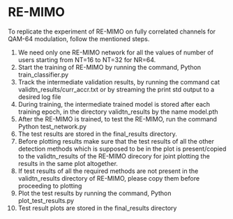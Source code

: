 # RE-MIMO

To replicate the experiment of RE-MIMO on fully correlated channels for QAM-64 modulation, follow the mentioned steps.
1. We need only one RE-MIMO network for all the values of number of users starting from NT=16 to NT=32 for NR=64.
2. Start the training of RE-MIMO by running the command, Python train_classifier.py
3. Track the intermediate validation results, by running the command cat validtn_results/curr_accr.txt or by streaming the print std output to a desired log file
4. During training, the intermediate trained model is stored after each training epoch, in the directory validtn_results by the name model.pth
4. After the RE-MIMO is trained, to test the RE-MIMO, run the command Python test_network.py
7. The test results are stored in the final_results directory. 
8. Before plotting results make sure that the test results of all the other detection methods which is supposed to be in the plot is present/copied to the validtn_results of the RE-MIMO direcory for joint plotting the results in the same plot altogether.
9. If test results of all the required methods are not present in the validtn_results directory of RE-MIMO, please copy them before proceeding to plotting
10. Plot the test results by running the command, Python plot_test_results.py
11. Test result plots are stored in the final_results directory